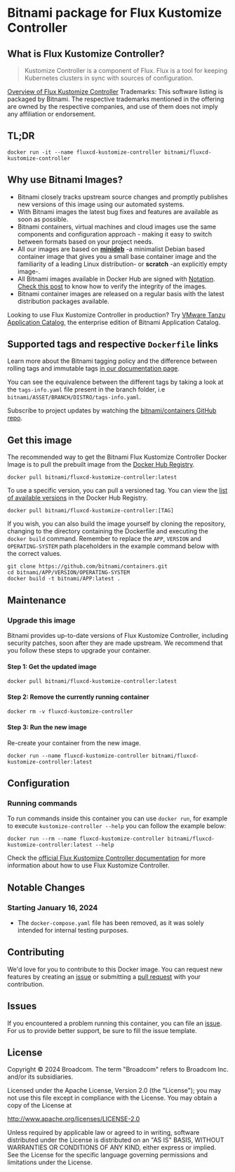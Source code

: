# Bitnami package for Flux Kustomize Controller

## What is Flux Kustomize Controller?

> Kustomize Controller is a component of Flux. Flux is a tool for keeping Kubernetes clusters in sync with sources of configuration.

[Overview of Flux Kustomize Controller](https://github.com/fluxcd/kustomize-controller)
Trademarks: This software listing is packaged by Bitnami. The respective trademarks mentioned in the offering are owned by the respective companies, and use of them does not imply any affiliation or endorsement.

## TL;DR

```console
docker run -it --name fluxcd-kustomize-controller bitnami/fluxcd-kustomize-controller
```

## Why use Bitnami Images?

* Bitnami closely tracks upstream source changes and promptly publishes new versions of this image using our automated systems.
* With Bitnami images the latest bug fixes and features are available as soon as possible.
* Bitnami containers, virtual machines and cloud images use the same components and configuration approach - making it easy to switch between formats based on your project needs.
* All our images are based on [**minideb**](https://github.com/bitnami/minideb) -a minimalist Debian based container image that gives you a small base container image and the familiarity of a leading Linux distribution- or **scratch** -an explicitly empty image-.
* All Bitnami images available in Docker Hub are signed with [Notation](https://notaryproject.dev/). [Check this post](https://blog.bitnami.com/2024/03/bitnami-packaged-containers-and-helm.html) to know how to verify the integrity of the images.
* Bitnami container images are released on a regular basis with the latest distribution packages available.

Looking to use Flux Kustomize Controller in production? Try [VMware Tanzu Application Catalog](https://bitnami.com/enterprise), the enterprise edition of Bitnami Application Catalog.

## Supported tags and respective `Dockerfile` links

Learn more about the Bitnami tagging policy and the difference between rolling tags and immutable tags [in our documentation page](https://docs.bitnami.com/tutorials/understand-rolling-tags-containers/).

You can see the equivalence between the different tags by taking a look at the `tags-info.yaml` file present in the branch folder, i.e `bitnami/ASSET/BRANCH/DISTRO/tags-info.yaml`.

Subscribe to project updates by watching the [bitnami/containers GitHub repo](https://github.com/bitnami/containers).

## Get this image

The recommended way to get the Bitnami Flux Kustomize Controller Docker Image is to pull the prebuilt image from the [Docker Hub Registry](https://hub.docker.com/r/bitnami/fluxcd-kustomize-controller).

```console
docker pull bitnami/fluxcd-kustomize-controller:latest
```

To use a specific version, you can pull a versioned tag. You can view the [list of available versions](https://hub.docker.com/r/bitnami/fluxcd-kustomize-controller/tags/) in the Docker Hub Registry.

```console
docker pull bitnami/fluxcd-kustomize-controller:[TAG]
```

If you wish, you can also build the image yourself by cloning the repository, changing to the directory containing the Dockerfile and executing the `docker build` command. Remember to replace the `APP`, `VERSION` and `OPERATING-SYSTEM` path placeholders in the example command below with the correct values.

```console
git clone https://github.com/bitnami/containers.git
cd bitnami/APP/VERSION/OPERATING-SYSTEM
docker build -t bitnami/APP:latest .
```

## Maintenance

### Upgrade this image

Bitnami provides up-to-date versions of Flux Kustomize Controller, including security patches, soon after they are made upstream. We recommend that you follow these steps to upgrade your container.

#### Step 1: Get the updated image

```console
docker pull bitnami/fluxcd-kustomize-controller:latest
```

#### Step 2: Remove the currently running container

```console
docker rm -v fluxcd-kustomize-controller
```

#### Step 3: Run the new image

Re-create your container from the new image.

```console
docker run --name fluxcd-kustomize-controller bitnami/fluxcd-kustomize-controller:latest
```

## Configuration

### Running commands

To run commands inside this container you can use `docker run`, for example to execute `kustomize-controller --help` you can follow the example below:

```console
docker run --rm --name fluxcd-kustomize-controller bitnami/fluxcd-kustomize-controller:latest --help
```

Check the [official Flux Kustomize Controller documentation](https://github.com/fluxcd/kustomize-controller) for more information about how to use Flux Kustomize Controller.

## Notable Changes

### Starting January 16, 2024

* The `docker-compose.yaml` file has been removed, as it was solely intended for internal testing purposes.

## Contributing

We'd love for you to contribute to this Docker image. You can request new features by creating an [issue](https://github.com/bitnami/containers/issues) or submitting a [pull request](https://github.com/bitnami/containers/pulls) with your contribution.

## Issues

If you encountered a problem running this container, you can file an [issue](https://github.com/bitnami/containers/issues/new/choose). For us to provide better support, be sure to fill the issue template.

## License

Copyright &copy; 2024 Broadcom. The term "Broadcom" refers to Broadcom Inc. and/or its subsidiaries.

Licensed under the Apache License, Version 2.0 (the "License");
you may not use this file except in compliance with the License.
You may obtain a copy of the License at

<http://www.apache.org/licenses/LICENSE-2.0>

Unless required by applicable law or agreed to in writing, software
distributed under the License is distributed on an "AS IS" BASIS,
WITHOUT WARRANTIES OR CONDITIONS OF ANY KIND, either express or implied.
See the License for the specific language governing permissions and
limitations under the License.
